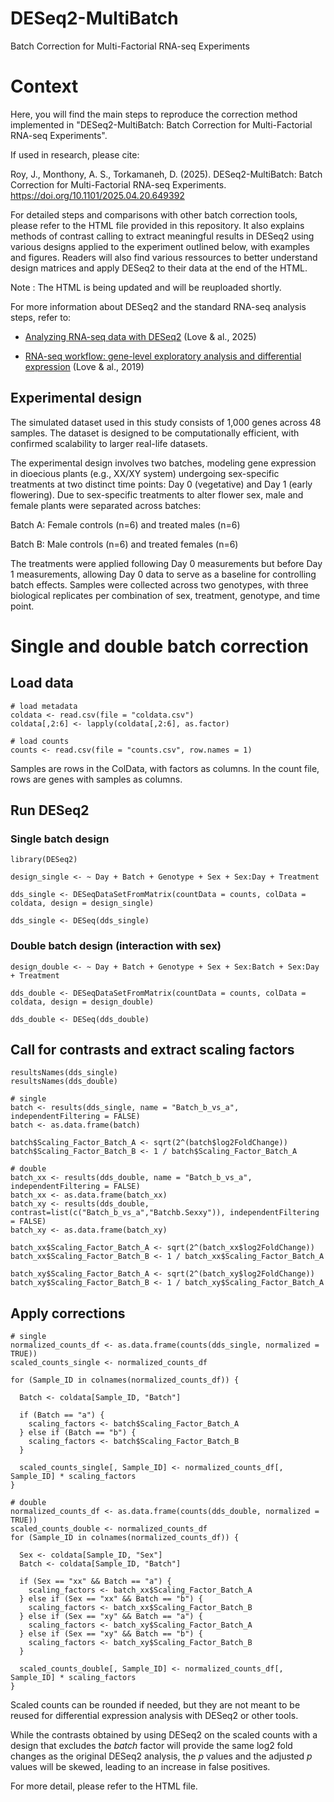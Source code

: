 # DESeq2-MultiBatch
Batch Correction for Multi-Factorial RNA-seq Experiments

# Context

Here, you will find the main steps to reproduce the correction method implemented in "DESeq2-MultiBatch: Batch Correction for Multi-Factorial RNA-seq Experiments".

If used in research, please cite:

Roy, J., Monthony, A. S., Torkamaneh, D. (2025). DESeq2-MultiBatch: Batch Correction for Multi-Factorial RNA-seq Experiments. https://doi.org/10.1101/2025.04.20.649392

For detailed steps and comparisons with other batch correction tools, please refer to the HTML file provided in this repository.
It also explains methods of contrast calling to extract meaningful results in DESeq2 using various designs applied to the experiment outlined below, with examples and figures.
Readers will also find various ressources to better understand design matrices and apply DESeq2 to their data at the end of the HTML.

Note : The HTML is being updated and will be reuploaded shortly.

For more information about DESeq2 and the standard RNA-seq analysis steps, refer to:

- [Analyzing RNA-seq data with DESeq2](https://bioconductor.org/packages/release/bioc/vignettes/DESeq2/inst/doc/DESeq2.html) (Love & al., 2025)

- [RNA-seq workflow: gene-level exploratory analysis and differential expression](https://bioconductor.org/packages/release/workflows/vignettes/rnaseqGene/inst/doc/rnaseqGene.html) (Love & al., 2019)

## Experimental design

The simulated dataset used in this study consists of 1,000 genes across 48 samples. The dataset is designed to be computationally efficient, with confirmed scalability to larger real-life datasets.

The experimental design involves two batches, modeling gene expression in dioecious plants (e.g., XX/XY system) undergoing sex-specific treatments at two distinct time points: Day 0 (vegetative) and Day 1 (early flowering). Due to sex-specific treatments to alter flower sex, male and female plants were separated across batches:

Batch A: Female controls (n=6) and treated males (n=6)

Batch B: Male controls (n=6) and treated females (n=6)

The treatments were applied following Day 0 measurements but before Day 1 measurements, allowing Day 0 data to serve as a baseline for controlling batch effects. Samples were collected across two genotypes, with three biological replicates per combination of sex, treatment, genotype, and time point.

# Single and double batch correction

## Load data

```
# load metadata
coldata <- read.csv(file = "coldata.csv")
coldata[,2:6] <- lapply(coldata[,2:6], as.factor)

# load counts
counts <- read.csv(file = "counts.csv", row.names = 1)
```
Samples are rows in the ColData, with factors as columns. In the count file, rows are genes with samples as columns.

## Run DESeq2

### Single batch design

```
library(DESeq2)

design_single <- ~ Day + Batch + Genotype + Sex + Sex:Day + Treatment

dds_single <- DESeqDataSetFromMatrix(countData = counts, colData = coldata, design = design_single)

dds_single <- DESeq(dds_single)
```

### Double batch design (interaction with sex)

```
design_double <- ~ Day + Batch + Genotype + Sex + Sex:Batch + Sex:Day + Treatment

dds_double <- DESeqDataSetFromMatrix(countData = counts, colData = coldata, design = design_double)

dds_double <- DESeq(dds_double)
```

## Call for contrasts and extract scaling factors

```
resultsNames(dds_single)
resultsNames(dds_double)

# single
batch <- results(dds_single, name = "Batch_b_vs_a", independentFiltering = FALSE)
batch <- as.data.frame(batch)

batch$Scaling_Factor_Batch_A <- sqrt(2^(batch$log2FoldChange))
batch$Scaling_Factor_Batch_B <- 1 / batch$Scaling_Factor_Batch_A

# double
batch_xx <- results(dds_double, name = "Batch_b_vs_a", independentFiltering = FALSE)
batch_xx <- as.data.frame(batch_xx)
batch_xy <- results(dds_double, contrast=list(c("Batch_b_vs_a","Batchb.Sexxy")), independentFiltering = FALSE)
batch_xy <- as.data.frame(batch_xy)

batch_xx$Scaling_Factor_Batch_A <- sqrt(2^(batch_xx$log2FoldChange))
batch_xx$Scaling_Factor_Batch_B <- 1 / batch_xx$Scaling_Factor_Batch_A

batch_xy$Scaling_Factor_Batch_A <- sqrt(2^(batch_xy$log2FoldChange))
batch_xy$Scaling_Factor_Batch_B <- 1 / batch_xy$Scaling_Factor_Batch_A
```

## Apply corrections

```
# single
normalized_counts_df <- as.data.frame(counts(dds_single, normalized = TRUE))
scaled_counts_single <- normalized_counts_df

for (Sample_ID in colnames(normalized_counts_df)) {
  
  Batch <- coldata[Sample_ID, "Batch"]
  
  if (Batch == "a") {
    scaling_factors <- batch$Scaling_Factor_Batch_A
  } else if (Batch == "b") {
    scaling_factors <- batch$Scaling_Factor_Batch_B
  }
  
  scaled_counts_single[, Sample_ID] <- normalized_counts_df[, Sample_ID] * scaling_factors
}

# double
normalized_counts_df <- as.data.frame(counts(dds_double, normalized = TRUE))
scaled_counts_double <- normalized_counts_df
for (Sample_ID in colnames(normalized_counts_df)) {

  Sex <- coldata[Sample_ID, "Sex"]
  Batch <- coldata[Sample_ID, "Batch"]

  if (Sex == "xx" && Batch == "a") {
    scaling_factors <- batch_xx$Scaling_Factor_Batch_A
  } else if (Sex == "xx" && Batch == "b") {
    scaling_factors <- batch_xx$Scaling_Factor_Batch_B
  } else if (Sex == "xy" && Batch == "a") {
    scaling_factors <- batch_xy$Scaling_Factor_Batch_A
  } else if (Sex == "xy" && Batch == "b") {
    scaling_factors <- batch_xy$Scaling_Factor_Batch_B
  }

  scaled_counts_double[, Sample_ID] <- normalized_counts_df[, Sample_ID] * scaling_factors
}

```
Scaled counts can be rounded if needed, but they are not meant to be reused for differential expression analysis with DESeq2 or other tools.

While the contrasts obtained by using DESeq2 on the scaled counts with a design that excludes the *batch* factor will provide the same log2 fold changes as the original DESeq2 analysis, the *p* values and the adjusted *p* values will be skewed, leading to an increase in false positives.

For more detail, please refer to the HTML file.
